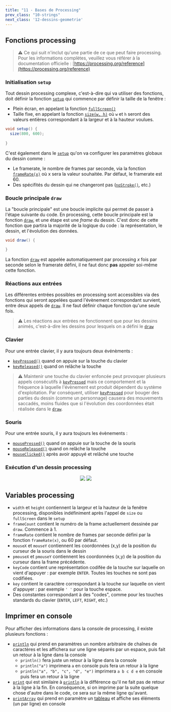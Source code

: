 ```yaml
---
title: "11 - Bases de Processing"
prev_class: "10-strings"
next_class: '12-dessins-geometrie'
---
```


## Fonctions processing
> ⚠ Ce qui suit n'inclut qu'une partie de ce que peut faire processing. Pour les informations complètes, veuillez vous référer à la documentation officielle : [https://processing.org/reference](https://processing.org/reference)

### Initialisation `setup`

Tout dessin processing complexe, c'est-à-dire qui va utiliser des fonctions, doit définir la fonction [`setup`](https://processing.org/reference/setup_.html) qui commence par définir la taille de la fenêtre :
- Plein écran, en appelant la fonction [`fullScreen()`](https://processing.org/reference/fullScreen_.html)
- Taille fixe, en appelant la fonction [`size(w, h)`](https://processing.org/reference/size_.html) où `w` et `h` seront des valeurs entières correspondant à la largeur et à la hauteur voulues.

```java
void setup() {
  size(800, 600);
	
}
```

C'est également dans le [`setup`](https://processing.org/reference/setup_.html) qu'on va configurer les paramètres globaux du dessin comme :
- Le framerate, le nombre de frames par seconde, via la fonction [`frameRate(x)`](https://processing.org/reference/frameRate_.html) où x sera la valeur souhaitée. Par défaut, le framerate est 60.
- Des spécifités du dessin qui ne changeront pas ([`noStroke()`](https://processing.org/reference/noStroke_.html), etc.)

### Boucle principale `draw`

La "boucle principale" est une boucle implicite qui permet de passer à l'étape suivante du code. En processing, cette boucle principale est la fonction [`draw`](https://processing.org/reference/draw_.html), et une étape est une *frame* du dessin. C'est donc de cette fonction que partira la majorité de la logique du code : la représentation, le dessin, et l'évolution des données.

```java
void draw() {

}
```

La fonction [`draw`](https://processing.org/reference/draw_.html) est appelée automatiquement par processing *x* fois par seconde selon le framerate défini, il ne faut donc **pas** appeler soi-même cette fonction.

### Réactions aux entrées

Les différentes entrées possibles en processing sont accessibles via des fonctions qui seront appelées quand l'évènement correspondant survient, entre deux appels de [`draw`](https://processing.org/reference/draw_.html). Il ne faut définir chaque fonction qu'une seule fois.

> ⚠ Les réactions aux entrées ne fonctionnent que pour les dessins animés, c'est-à-dire les dessins pour lesquels on a défini le [`draw`](https://processing.org/reference/draw_.html)

### Clavier

Pour une entrée clavier, il y aura toujours deux événèments :
- [`keyPressed()`](https://processing.org/reference/keyPressed_.html) quand on appuie sur la touche du clavier
- [`keyReleased()`](https://processing.org/reference/keyReleased_.html) quand on relâche la touche

> ⚠ Maintenir une touche du clavier enfoncée peut provoquer plusieurs appels consécutifs à [`keyPressed`](https://processing.org/reference/keyPressed_.html) mais ce comportement et la fréquence à laquelle l'évènement est produit dépendent du système d'exploitation. Par conséquent, utiliser [`keyPressed`](https://processing.org/reference/keyPressed_.html) pour bouger des parties du dessin (comme un personnage) causera des mouvements saccadés, moins fluides que si l'évolution des coordonnées était réalisée dans le [`draw`](https://processing.org/reference/draw_.html). 

### Souris

Pour une entrée souris, il y aura toujours les évènements :
- [`mousePressed()`](https://processing.org/reference/mousePressed_.html) quand on appuie sur la touche de la souris
- [`mouseReleased()`](https://processing.org/reference/mouseReleased_.html) quand on relâche la touche
- [`mouseClicked()`](https://processing.org/reference/mouseClicked_.html) après avoir appuyé et relâché une touche

### Exécution d'un dessin processing

<p align="center">
<img src="/stic/images/processing-loop-dm.svg" class="svg-dark-mode w-50"/>
<img src="/stic/images/processing-loop-lm.svg" class="svg-light-mode w-50"/>
</p>

## Variables processing
- `width` et `height` contiennent la largeur et la hauteur de la fenêtre processing, disponibles indéfiniment après l'appel de `size`  ou `fullScreen` dans le `setup`
- `frameCount` contient le numéro de la frame actuellement dessinée par `draw`. Commence à 1.
- `frameRate` contient le nombre de frames par seconde défini par la fonction `frameRate(x)`, ou 60 par défaut.
- `mouseX` et `mouseY` contiennent les coordonnées (x,y) de la position du curseur de la souris dans le dessin
- `pmouseX` et `pmouseY` contiennent les coordonnées (x,y) de la position du curseur dans la frame précédente.
- `keyCode` contient une représentation codifée de la touche sur laquelle on vient d'appuyer : par exemple `ENTER`. Toutes les touches ne sont pas codifiées.
- `key` contient le caractère correspondant à la touche sur laquelle on vient d'appuyer : par exemple `' '` pour la touche espace.
- Des constantes correspondant à des "codes", comme pour les touches standards du clavier (`ENTER`, `LEFT`, `RIGHT`, etc.)

## Imprimer en console
Pour afficher des informations dans la console de processing, il existe plusieurs fonctions :
- [`println`](https://processing.org/reference/println_.html) qui prend en paramètres un nombre arbitraire de chaînes de caractères et les affichera sur une ligne séparés par un espace, puis fait un retour à la ligne dans la console
	- `println()` fera juste un retour à la ligne dans la console
	- `println("a")` imprimera `a` en console puis fera un retour à la ligne
	- `println("a", "b", "c", "d", "e")` imprimera `a b c d e` en console puis fera un retour à la ligne
- [`print`](https://processing.org/reference/print_.html) qui est similaire à [`println`](https://processing.org/reference/println_.html) à la différence qu'il ne fait pas de retour à la ligne à la fin. En conséquence, si on imprime par la suite quelque chose d'autre dans le code, ce sera sur la même ligne qu'avant.
- [`printArray`](https://processing.org/reference/printArray_.html) qui prend en paramètre un [tableau](cours/03-tableaux-matrices.md) et affiche ses éléments (un par ligne) en console